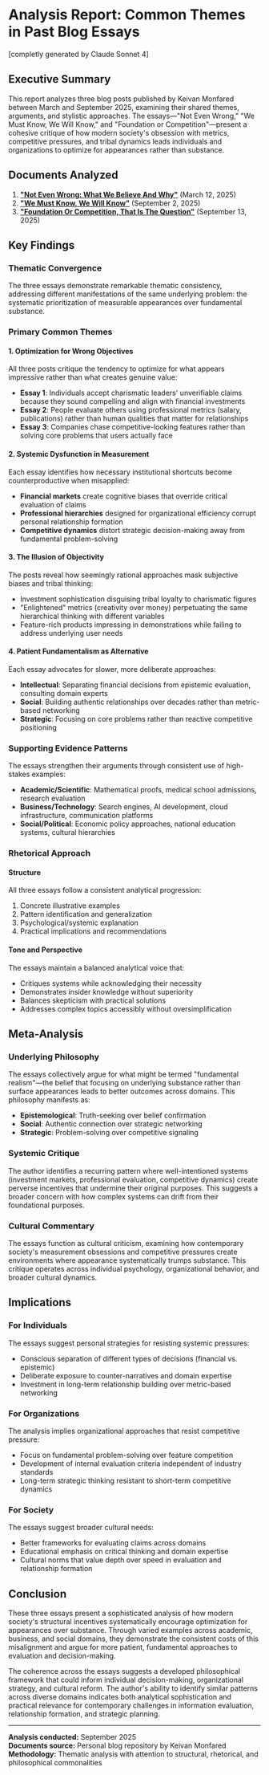 # Analysis Report: Common Themes in Past Blog Essays

[completly generated by Claude Sonnet 4]

## Executive Summary

This report analyzes three blog posts published by Keivan Monfared between March and September 2025, examining their shared themes, arguments, and stylistic approaches. The essays—"Not Even Wrong," "We Must Know, We Will Know," and "Foundation or Competition"—present a cohesive critique of how modern society's obsession with metrics, competitive pressures, and tribal dynamics leads individuals and organizations to optimize for appearances rather than substance.

## Documents Analyzed

1. **["Not Even Wrong: What We Believe And Why"](https://github.com/k1monfared/notes/blob/main/blog/20250312_not_even_wrong.md)** (March 12, 2025)
2. **["We Must Know, We Will Know"](https://github.com/k1monfared/notes/blob/main/blog/20250902_we_must_know_we_will_know.md)** (September 2, 2025)  
3. **["Foundation Or Competition, That Is The Question"](https://github.com/k1monfared/notes/blob/main/blog/20250913_foundation_or_competition.md)** (September 13, 2025)

## Key Findings

### Thematic Convergence

The three essays demonstrate remarkable thematic consistency, addressing different manifestations of the same underlying problem: the systematic prioritization of measurable appearances over fundamental substance.

### Primary Common Themes

#### 1. Optimization for Wrong Objectives

All three posts critique the tendency to optimize for what appears impressive rather than what creates genuine value:

- **Essay 1**: Individuals accept charismatic leaders' unverifiable claims because they sound compelling and align with financial investments
- **Essay 2**: People evaluate others using professional metrics (salary, publications) rather than human qualities that matter for relationships
- **Essay 3**: Companies chase competitive-looking features rather than solving core problems that users actually face

#### 2. Systemic Dysfunction in Measurement

Each essay identifies how necessary institutional shortcuts become counterproductive when misapplied:

- **Financial markets** create cognitive biases that override critical evaluation of claims
- **Professional hierarchies** designed for organizational efficiency corrupt personal relationship formation
- **Competitive dynamics** distort strategic decision-making away from fundamental problem-solving

#### 3. The Illusion of Objectivity

The posts reveal how seemingly rational approaches mask subjective biases and tribal thinking:

- Investment sophistication disguising tribal loyalty to charismatic figures
- "Enlightened" metrics (creativity over money) perpetuating the same hierarchical thinking with different variables
- Feature-rich products impressing in demonstrations while failing to address underlying user needs

#### 4. Patient Fundamentalism as Alternative

Each essay advocates for slower, more deliberate approaches:

- **Intellectual**: Separating financial decisions from epistemic evaluation, consulting domain experts
- **Social**: Building authentic relationships over decades rather than metric-based networking  
- **Strategic**: Focusing on core problems rather than reactive competitive positioning

### Supporting Evidence Patterns

The essays strengthen their arguments through consistent use of high-stakes examples:

- **Academic/Scientific**: Mathematical proofs, medical school admissions, research evaluation
- **Business/Technology**: Search engines, AI development, cloud infrastructure, communication platforms
- **Social/Political**: Economic policy approaches, national education systems, cultural hierarchies

### Rhetorical Approach

#### Structure
All three essays follow a consistent analytical progression:
1. Concrete illustrative examples
2. Pattern identification and generalization  
3. Psychological/systemic explanation
4. Practical implications and recommendations

#### Tone and Perspective
The essays maintain a balanced analytical voice that:
- Critiques systems while acknowledging their necessity
- Demonstrates insider knowledge without superiority
- Balances skepticism with practical solutions
- Addresses complex topics accessibly without oversimplification

## Meta-Analysis

### Underlying Philosophy

The essays collectively argue for what might be termed "fundamental realism"—the belief that focusing on underlying substance rather than surface appearances leads to better outcomes across domains. This philosophy manifests as:

- **Epistemological**: Truth-seeking over belief confirmation
- **Social**: Authentic connection over strategic networking  
- **Strategic**: Problem-solving over competitive signaling

### Systemic Critique

The author identifies a recurring pattern where well-intentioned systems (investment markets, professional evaluation, competitive dynamics) create perverse incentives that undermine their original purposes. This suggests a broader concern with how complex systems can drift from their foundational purposes.

### Cultural Commentary

The essays function as cultural criticism, examining how contemporary society's measurement obsessions and competitive pressures create environments where appearance systematically trumps substance. This critique operates across individual psychology, organizational behavior, and broader cultural dynamics.

## Implications

### For Individuals
The essays suggest personal strategies for resisting systemic pressures:
- Conscious separation of different types of decisions (financial vs. epistemic)
- Deliberate exposure to counter-narratives and domain expertise
- Investment in long-term relationship building over metric-based networking

### For Organizations
The analysis implies organizational approaches that resist competitive pressure:
- Focus on fundamental problem-solving over feature competition
- Development of internal evaluation criteria independent of industry standards
- Long-term strategic thinking resistant to short-term competitive dynamics

### For Society
The essays suggest broader cultural needs:
- Better frameworks for evaluating claims across domains
- Educational emphasis on critical thinking and domain expertise
- Cultural norms that value depth over speed in evaluation and relationship formation

## Conclusion

These three essays present a sophisticated analysis of how modern society's structural incentives systematically encourage optimization for appearances over substance. Through varied examples across academic, business, and social domains, they demonstrate the consistent costs of this misalignment and argue for more patient, fundamental approaches to evaluation and decision-making.

The coherence across the essays suggests a developed philosophical framework that could inform individual decision-making, organizational strategy, and cultural reform. The author's ability to identify similar patterns across diverse domains indicates both analytical sophistication and practical relevance for contemporary challenges in information evaluation, relationship formation, and strategic planning.

---

**Analysis conducted:** September 2025  
**Documents source:** Personal blog repository by Keivan Monfared  
**Methodology:** Thematic analysis with attention to structural, rhetorical, and philosophical commonalities